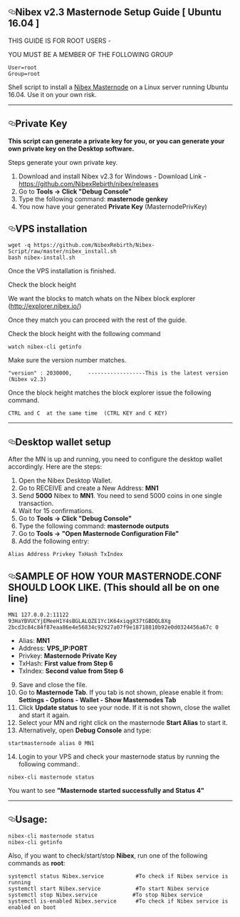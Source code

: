 <article class="markdown-body entry-content" itemprop="text"><p><a target="_blank" rel="noopener noreferrer" href="https://camo.githubusercontent.com/7b31b628ecbc45dd5739a3b56bf579e40183aa82/68747470733a2f2f63646e2e646973636f72646170702e636f6d2f6174746163686d656e74732f3436303830333834353631343836323333372f3436323130353739343439383738393337362f4e696265782e706e67"><img src="https://camo.githubusercontent.com/7b31b628ecbc45dd5739a3b56bf579e40183aa82/68747470733a2f2f63646e2e646973636f72646170702e636f6d2f6174746163686d656e74732f3436303830333834353631343836323333372f3436323130353739343439383738393337362f4e696265782e706e67" alt="" data-canonical-src="https://cdn.discordapp.com/attachments/460803845614862337/462105794498789376/Nibex.png" style="max-width:100%;"></a></p>
<h1><a id="user-content-nibex-v23-masternode-setup-guide--ubuntu-1604-" class="anchor" aria-hidden="true" href="#nibex-v23-masternode-setup-guide--ubuntu-1604-"><svg class="octicon octicon-link" viewBox="0 0 16 16" version="1.1" width="16" height="16" aria-hidden="true"><path fill-rule="evenodd" d="M4 9h1v1H4c-1.5 0-3-1.69-3-3.5S2.55 3 4 3h4c1.45 0 3 1.69 3 3.5 0 1.41-.91 2.72-2 3.25V8.59c.58-.45 1-1.27 1-2.09C10 5.22 8.98 4 8 4H4c-.98 0-2 1.22-2 2.5S3 9 4 9zm9-3h-1v1h1c1 0 2 1.22 2 2.5S13.98 12 13 12H9c-.98 0-2-1.22-2-2.5 0-.83.42-1.64 1-2.09V6.25c-1.09.53-2 1.84-2 3.25C6 11.31 7.55 13 9 13h4c1.45 0 3-1.69 3-3.5S14.5 6 13 6z"></path></svg></a>Nibex v2.3 Masternode Setup Guide [ Ubuntu 16.04 ]</h1>
<p>THIS GUIDE IS FOR ROOT USERS -</p>
<p>YOU MUST BE A MEMBER OF THE FOLLOWING GROUP</p>
<pre><code>User=root
Group=root
</code></pre>
<p>Shell script to install a <a href="https://www.nibex.io/" rel="nofollow">Nibex Masternode</a> on a Linux server running Ubuntu 16.04. Use it on your own risk.</p>
<hr>
<h2><a id="user-content-private-key" class="anchor" aria-hidden="true" href="#private-key"><svg class="octicon octicon-link" viewBox="0 0 16 16" version="1.1" width="16" height="16" aria-hidden="true"><path fill-rule="evenodd" d="M4 9h1v1H4c-1.5 0-3-1.69-3-3.5S2.55 3 4 3h4c1.45 0 3 1.69 3 3.5 0 1.41-.91 2.72-2 3.25V8.59c.58-.45 1-1.27 1-2.09C10 5.22 8.98 4 8 4H4c-.98 0-2 1.22-2 2.5S3 9 4 9zm9-3h-1v1h1c1 0 2 1.22 2 2.5S13.98 12 13 12H9c-.98 0-2-1.22-2-2.5 0-.83.42-1.64 1-2.09V6.25c-1.09.53-2 1.84-2 3.25C6 11.31 7.55 13 9 13h4c1.45 0 3-1.69 3-3.5S14.5 6 13 6z"></path></svg></a>Private Key</h2>
<p><strong>This script can generate a private key for you, or you can generate your own private key on the Desktop software.</strong></p>
<p>Steps generate your own private key.</p>
<ol>
<li>Download and install Nibex v2.3 for Windows -   Download Link  - <a href="https://github.com/NibexRebirth/nibex/releases">https://github.com/NibexRebirth/nibex/releases</a></li>
<li>Go to <strong>Tools -&gt; Click "Debug Console"</strong></li>
<li>Type the following command: <strong>masternode genkey</strong></li>
<li>You now have your generated <strong>Private Key</strong>  (MasternodePrivKey)</li>
</ol>
<h2><a id="user-content-vps-installation" class="anchor" aria-hidden="true" href="#vps-installation"><svg class="octicon octicon-link" viewBox="0 0 16 16" version="1.1" width="16" height="16" aria-hidden="true"><path fill-rule="evenodd" d="M4 9h1v1H4c-1.5 0-3-1.69-3-3.5S2.55 3 4 3h4c1.45 0 3 1.69 3 3.5 0 1.41-.91 2.72-2 3.25V8.59c.58-.45 1-1.27 1-2.09C10 5.22 8.98 4 8 4H4c-.98 0-2 1.22-2 2.5S3 9 4 9zm9-3h-1v1h1c1 0 2 1.22 2 2.5S13.98 12 13 12H9c-.98 0-2-1.22-2-2.5 0-.83.42-1.64 1-2.09V6.25c-1.09.53-2 1.84-2 3.25C6 11.31 7.55 13 9 13h4c1.45 0 3-1.69 3-3.5S14.5 6 13 6z"></path></svg></a>VPS installation</h2>
<pre><code>wget -q https://github.com/NibexRebirth/Nibex-Script/raw/master/nibex_install.sh
bash nibex-install.sh
</code></pre>
<p>Once the VPS installation is finished.</p>
<p>Check the block height</p>
<p>We want the blocks to match whats on the Nibex block explorer (<a href="http://explorer.nibex.io/" rel="nofollow">http://explorer.nibex.io/</a>)</p>
<p>Once they match you can proceed with the rest of the guide.</p>
<p>Check the block height with the following command</p>
<pre><code>watch nibex-cli getinfo
</code></pre>
<p>Make sure the version number matches.</p>
<pre><code>"version" : 2030000,     ------------------This is the latest version (Nibex v2.3)
</code></pre>
<p>Once the block height matches the block explorer issue the following command.</p>
<pre><code>CTRL and C  at the same time  (CTRL KEY and C KEY)
</code></pre>
<hr>
<h2><a id="user-content-desktop-wallet-setup" class="anchor" aria-hidden="true" href="#desktop-wallet-setup"><svg class="octicon octicon-link" viewBox="0 0 16 16" version="1.1" width="16" height="16" aria-hidden="true"><path fill-rule="evenodd" d="M4 9h1v1H4c-1.5 0-3-1.69-3-3.5S2.55 3 4 3h4c1.45 0 3 1.69 3 3.5 0 1.41-.91 2.72-2 3.25V8.59c.58-.45 1-1.27 1-2.09C10 5.22 8.98 4 8 4H4c-.98 0-2 1.22-2 2.5S3 9 4 9zm9-3h-1v1h1c1 0 2 1.22 2 2.5S13.98 12 13 12H9c-.98 0-2-1.22-2-2.5 0-.83.42-1.64 1-2.09V6.25c-1.09.53-2 1.84-2 3.25C6 11.31 7.55 13 9 13h4c1.45 0 3-1.69 3-3.5S14.5 6 13 6z"></path></svg></a>Desktop wallet setup</h2>
<p>After the MN is up and running, you need to configure the desktop wallet accordingly. Here are the steps:</p>
<ol>
<li>Open the Nibex Desktop Wallet.</li>
<li>Go to RECEIVE and create a New Address: <strong>MN1</strong></li>
<li>Send <strong>5000</strong> Nibex to <strong>MN1</strong>. You need to send 5000 coins in one single transaction.</li>
<li>Wait for 15 confirmations.</li>
<li>Go to <strong>Tools -&gt; Click "Debug Console"</strong></li>
<li>Type the following command: <strong>masternode outputs</strong></li>
<li>Go to  <strong>Tools -&gt; "Open Masternode Configuration File"</strong></li>
<li>Add the following entry:</li>
</ol>
<pre><code>Alias Address Privkey TxHash TxIndex
</code></pre>
<h2><a id="user-content-sample-of-how-your-masternodeconf-should-look-like--this-should-all-be-on-one-line" class="anchor" aria-hidden="true" href="#sample-of-how-your-masternodeconf-should-look-like--this-should-all-be-on-one-line"><svg class="octicon octicon-link" viewBox="0 0 16 16" version="1.1" width="16" height="16" aria-hidden="true"><path fill-rule="evenodd" d="M4 9h1v1H4c-1.5 0-3-1.69-3-3.5S2.55 3 4 3h4c1.45 0 3 1.69 3 3.5 0 1.41-.91 2.72-2 3.25V8.59c.58-.45 1-1.27 1-2.09C10 5.22 8.98 4 8 4H4c-.98 0-2 1.22-2 2.5S3 9 4 9zm9-3h-1v1h1c1 0 2 1.22 2 2.5S13.98 12 13 12H9c-.98 0-2-1.22-2-2.5 0-.83.42-1.64 1-2.09V6.25c-1.09.53-2 1.84-2 3.25C6 11.31 7.55 13 9 13h4c1.45 0 3-1.69 3-3.5S14.5 6 13 6z"></path></svg></a>SAMPLE OF HOW YOUR MASTERNODE.CONF SHOULD LOOK LIKE.  (This should all be on one line)</h2>
<pre><code>MN1 127.0.0.2:11122 93HaYBVUCYjEMeeH1Y4sBGLALQZE1Yc1K64xiqgX37tGBDQL8Xg 2bcd3c84c84f87eaa86e4e56834c92927a07f9e18718810b92e0d0324456a67c 0
</code></pre>
<ul>
<li>Alias: <strong>MN1</strong></li>
<li>Address: <strong>VPS_IP:PORT</strong></li>
<li>Privkey: <strong>Masternode Private Key</strong></li>
<li>TxHash: <strong>First value from Step 6</strong></li>
<li>TxIndex:  <strong>Second value from Step 6</strong></li>
</ul>
<ol start="9">
<li>Save and close the file.</li>
<li>Go to <strong>Masternode Tab</strong>.
If you tab is not shown, please enable it from: <strong>Settings - Options - Wallet - Show Masternodes Tab</strong></li>
<li>Click <strong>Update status</strong> to see your node. If it is not shown, close the wallet and start it again.</li>
<li>Select your MN and right click on the masternode <strong>Start Alias</strong> to start it.</li>
<li>Alternatively, open <strong>Debug Console</strong> and type:</li>
</ol>
<pre><code>startmasternode alias 0 MN1 
</code></pre>
<ol start="14">
<li>Login to your VPS and check your masternode status by running the following command:.</li>
</ol>
<pre><code>nibex-cli masternode status
</code></pre>
<p>You want to see <strong>"Masternode started successfully and Status 4"</strong></p>
<hr>
<h2><a id="user-content-usage" class="anchor" aria-hidden="true" href="#usage"><svg class="octicon octicon-link" viewBox="0 0 16 16" version="1.1" width="16" height="16" aria-hidden="true"><path fill-rule="evenodd" d="M4 9h1v1H4c-1.5 0-3-1.69-3-3.5S2.55 3 4 3h4c1.45 0 3 1.69 3 3.5 0 1.41-.91 2.72-2 3.25V8.59c.58-.45 1-1.27 1-2.09C10 5.22 8.98 4 8 4H4c-.98 0-2 1.22-2 2.5S3 9 4 9zm9-3h-1v1h1c1 0 2 1.22 2 2.5S13.98 12 13 12H9c-.98 0-2-1.22-2-2.5 0-.83.42-1.64 1-2.09V6.25c-1.09.53-2 1.84-2 3.25C6 11.31 7.55 13 9 13h4c1.45 0 3-1.69 3-3.5S14.5 6 13 6z"></path></svg></a>Usage:</h2>
<pre><code>nibex-cli masternode status  
nibex-cli getinfo
</code></pre>
<p>Also, if you want to check/start/stop <strong>Nibex</strong>, run one of the following commands as <strong>root</strong>:</p>
<pre><code>systemctl status Nibex.service          #To check if Nibex service is running  
systemctl start Nibex.service           #To start Nibex service  
systemctl stop Nibex.service           #To stop Nibex service  
systemctl is-enabled Nibex.service      #To check if Nibex service is enabled on boot  
</code></pre>
</article>
